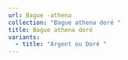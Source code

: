 ```yaml
---
url: Bague -athena
collection: "Bague athena doré "
title: Bague athena doré
variants:
  - title: "Argent ou Doré "
---
```

